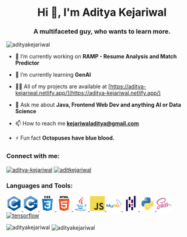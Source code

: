<h1 align="center">Hi 👋, I'm Aditya Kejariwal</h1>
<h3 align="center">A multifaceted guy, who wants to learn more.</h3>

<p align="left"> <img src="https://komarev.com/ghpvc/?username=adityakejariwal&label=Profile%20views&color=ff0000&style=flat" alt="adityakejariwal" /> </p>

- 🔭 I’m currently working on **RAMP - Resume Analysis and Match Predictor**

- 🌱 I’m currently learning **GenAI**

- 👨‍💻 All of my projects are available at [https://aditya-kejariwal.netlify.app/](https://aditya-kejariwal.netlify.app/)

- 💬 Ask me about **Java, Frontend Web Dev and anything AI or Data Science**

- 📫 How to reach me **kejariwaladitya@gmail.com**

- ⚡ Fun fact **Octopuses have blue blood.**

<h3 align="left">Connect with me:</h3>
<p align="left">
<a href="https://linkedin.com/in/aditya-kejariwal" target="blank"><img align="center" src="https://raw.githubusercontent.com/rahuldkjain/github-profile-readme-generator/master/src/images/icons/Social/linked-in-alt.svg" alt="aditya-kejariwal" height="30" width="40" /></a>
<a href="https://instagram.com/aditkejariwal" target="blank"><img align="center" src="https://raw.githubusercontent.com/rahuldkjain/github-profile-readme-generator/master/src/images/icons/Social/instagram.svg" alt="aditkejariwal" height="30" width="40" /></a>
</p>

<h3 align="left">Languages and Tools:</h3>
<p align="left"> <a href="https://www.cprogramming.com/" target="_blank" rel="noreferrer"> <img src="https://raw.githubusercontent.com/devicons/devicon/master/icons/c/c-original.svg" alt="c" width="40" height="40"/> </a> <a href="https://www.w3schools.com/cpp/" target="_blank" rel="noreferrer"> <img src="https://raw.githubusercontent.com/devicons/devicon/master/icons/cplusplus/cplusplus-original.svg" alt="cplusplus" width="40" height="40"/> </a> <a href="https://www.w3schools.com/css/" target="_blank" rel="noreferrer"> <img src="https://raw.githubusercontent.com/devicons/devicon/master/icons/css3/css3-original-wordmark.svg" alt="css3" width="40" height="40"/> </a> <a href="https://www.w3.org/html/" target="_blank" rel="noreferrer"> <img src="https://raw.githubusercontent.com/devicons/devicon/master/icons/html5/html5-original-wordmark.svg" alt="html5" width="40" height="40"/> </a> <a href="https://www.java.com" target="_blank" rel="noreferrer"> <img src="https://raw.githubusercontent.com/devicons/devicon/master/icons/java/java-original.svg" alt="java" width="40" height="40"/> </a> <a href="https://developer.mozilla.org/en-US/docs/Web/JavaScript" target="_blank" rel="noreferrer"> <img src="https://raw.githubusercontent.com/devicons/devicon/master/icons/javascript/javascript-original.svg" alt="javascript" width="40" height="40"/> </a> <a href="https://www.mysql.com/" target="_blank" rel="noreferrer"> <img src="https://raw.githubusercontent.com/devicons/devicon/master/icons/mysql/mysql-original-wordmark.svg" alt="mysql" width="40" height="40"/> </a> <a href="https://pandas.pydata.org/" target="_blank" rel="noreferrer"> <img src="https://raw.githubusercontent.com/devicons/devicon/2ae2a900d2f041da66e950e4d48052658d850630/icons/pandas/pandas-original.svg" alt="pandas" width="40" height="40"/> </a> <a href="https://www.python.org" target="_blank" rel="noreferrer"> <img src="https://raw.githubusercontent.com/devicons/devicon/master/icons/python/python-original.svg" alt="python" width="40" height="40"/> </a> <a href="https://sass-lang.com" target="_blank" rel="noreferrer"> <img src="https://raw.githubusercontent.com/devicons/devicon/master/icons/sass/sass-original.svg" alt="sass" width="40" height="40"/> </a> <a href="https://www.tensorflow.org" target="_blank" rel="noreferrer"> <img src="https://www.vectorlogo.zone/logos/tensorflow/tensorflow-icon.svg" alt="tensorflow" width="40" height="40"/> </a> </p>

<p><img align="left" src="https://github-readme-stats.vercel.app/api/top-langs?username=pikapool007&show_icons=true&locale=en&layout=compact" alt="adityakejariwal" /></p>

<p>&nbsp;<img align="center" src="https://github-readme-stats.vercel.app/api?username=adityakejariwal&show_icons=true&locale=en" alt="adityakejariwal" /></p>

